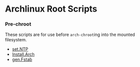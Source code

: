 # __Archlinux Root Scripts__
### Pre-chroot
These scripts are for use before `arch-chroot`ing into the mounted filesystem.
  + [set.NTP](/set.NTP.md)
  + [Install.Arch](/Install.Arch.md)
  + [gen.Fstab](/gen.Fstab.md)
